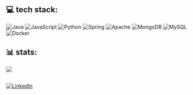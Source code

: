 


## 💻 tech stack:

![Java](https://img.shields.io/badge/java-%23ED8B00.svg?style=for-the-badge&logo=openjdk&logoColor=white) ![JavaScript](https://img.shields.io/badge/javascript-%23323330.svg?style=for-the-badge&logo=javascript&logoColor=%23F7DF1E) ![Python](https://img.shields.io/badge/python-3670A0?style=for-the-badge&logo=python&logoColor=ffdd54) ![Spring](https://img.shields.io/badge/spring-%236DB33F.svg?style=for-the-badge&logo=spring&logoColor=white) ![Apache](https://img.shields.io/badge/apache-%23D42029.svg?style=for-the-badge&logo=apache&logoColor=white) ![MongoDB](https://img.shields.io/badge/MongoDB-%234ea94b.svg?style=for-the-badge&logo=mongodb&logoColor=white) ![MySQL](https://img.shields.io/badge/mysql-4479A1.svg?style=for-the-badge&logo=mysql&logoColor=white) ![Docker](https://img.shields.io/badge/docker-%230db7ed.svg?style=for-the-badge&logo=docker&logoColor=white)

## 📊 stats:

![](https://github-readme-stats.vercel.app/api/top-langs/?username=andreyabpaiva&theme=onedark&hide_border=true&include_all_commits=false&count_private=false&layout=compact)

##
<!--[![](https://visitcount.itsvg.in/api?id=andreyabpaiva&icon=0&color=0)](https://visitcount.itsvg.in)-->

<!-- Proudly created with GPRM ( https://gprm.itsvg.in ) -->


[![LinkedIn](https://img.shields.io/badge/LinkedIn-%230077B5.svg?logo=linkedin&logoColor=white)](https://www.linkedin.com/in/andreya-paiva-0438252a2/) 

##
